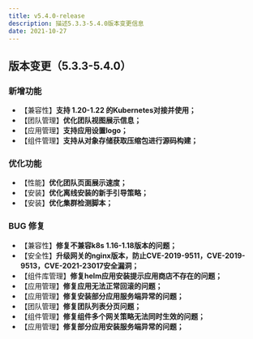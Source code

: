 ```yaml
---
title: v5.4.0-release
description: 描述5.3.3-5.4.0版本变更信息
date: 2021-10-27
---
```


## 版本变更（5.3.3-5.4.0）

### 新增功能

- 【兼容性】**支持 1.20-1.22 的Kubernetes对接并使用；** 
- 【团队管理】**优化团队视图展示信息；** 
- 【应用管理】**支持应用设置logo；**
- 【组件管理】**支持从对象存储获取压缩包进行源码构建；**



### 优化功能

- 【性能】**优化团队页面展示速度；**
- 【安装】**优化离线安装的新手引导策略；**
- 【安装】**优化集群检测脚本；**
  


### BUG 修复

- 【兼容性】**修复不兼容k8s 1.16-1.18版本的问题；**
- 【安全性】**升级网关的nginx版本，防止CVE-2019-9511，CVE-2019-9513，CVE-2021-23017安全漏洞；**
- 【组件库管理】**修复helm应用安装提示应用商店不存在的问题；**
- 【应用管理】**修复应用无法正常回滚的问题；**
- 【应用管理】**修复安装部分应用服务端异常的问题；**
- 【团队管理】**修复团队列表分页问题；**
- 【组件管理】**修复组件多个网关策略无法同时生效的问题；**
- 【应用管理】**修复部分应用安装服务端异常的问题；**

